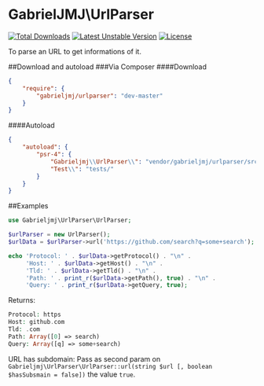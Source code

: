 GabrielJMJ\UrlParser
====================
[![Total Downloads](https://poser.pugx.org/gabrieljmj/urlparser/downloads.png)](https://packagist.org/packages/gabrieljmj/urlparser) [![Latest Unstable Version](https://poser.pugx.org/gabrieljmj/urlparser/v/unstable.png)](https://packagist.org/packages/gabrieljmj/urlparser) [![License](https://poser.pugx.org/gabrieljmj/urlparser/license.png)](https://packagist.org/packages/gabrieljmj/urlparser)

To parse an URL to get informations of it.

##Download and autoload
###Via Composer
####Download
```json
{
    "require": {
        "gabrieljmj/urlparser": "dev-master"
    }
}
```
####Autoload
```json
{
    "autoload": {
        "psr-4": {
            "Gabrieljmj\\UrlParser\\": "vendor/gabrieljmj/urlparser/src/Gabrieljmj/UrlParser/",
            "Test\\": "tests/"
        }
    }
}
```
##Examples
```php
use Gabrieljmj\UrlParser\UrlParser;

$urlParser = new UrlParser();
$urlData = $urlParser->url('https://github.com/search?q=some+search');

echo 'Protocol: ' . $urlData->getProtocol() . "\n" .
     'Host: ' . $urlData->getHost() . "\n" .
     'Tld: ' . $urlData->getTld() . "\n" .
     'Path: ' . print_r($urlData->getPath(), true) . "\n" .
     'Query: ' . print_r($urlData->getQuery, true);
```
Returns:
```php
Protocol: https
Host: github.com
Tld: .com
Path: Array([0] => search)
Query: Array([q] => some+search)
```
URL has subdomain: Pass as second param on ```Gabrieljmj\UrlParser\UrlParser::url(string $url [, boolean $hasSubsmain = false])``` the value ```true```.